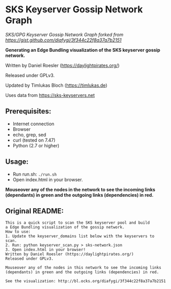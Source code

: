 # SKS Keyserver Gossip Network Graph
*SKS/GPG Keyserver Gossip Network Graph forked from https://gist.github.com/diafygi/3f344c22f8a37a7b2151*

**Generating an Edge Bundling visualization of the SKS keyserver gossip network.**

Written by Daniel Roesler (https://daylightpirates.org/)

Released under GPLv3.

Updated by Timlukas Bloch (https://timlukas.de)

Uses data from https://sks-keyservers.net

## Prerequisites:
* Internet connection
* Browser
* echo, grep, sed
* curl (tested on 7.47)
* Python (2.7 or higher)

## Usage:
* Run run.sh: `./run.sh`
* Open index.html in your browser.

**Mouseover any of the nodes in the network to see the incoming links (dependants) in green and the outgoing links (dependencies) in red.**

## Original README:
~~~
This is a quick script to scan the SKS keyserver pool and build
a Edge Bundling visualization of the gossip network.
How to use:
1. Update the keyserver_domains list below with the keyservers to scan.
2. Run: python keyserver_scan.py > sks-network.json
3. Open index.html in your browser!
Written by Daniel Roesler (https://daylightpirates.org/)
Released under GPLv3.

Mouseover any of the nodes in this network to see the incoming links (dependants) in green and the outgoing links (dependencies) in red.

See the visualization: http://bl.ocks.org/diafygi/3f344c22f8a37a7b2151
~~~
